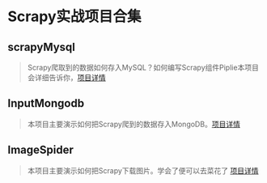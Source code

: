 ﻿# Scrapy实战项目合集

## scrapyMysql

> Scrapy爬取到的数据如何存入MySQL？如何编写Scrapy组件Piplie本项目会详细告诉你，[项目详情](http://www.scrapyd.cn/jiaocheng/170.html)

## InputMongodb

> 本项目主要演示如何把Scrapy爬到的数据存入MongoDB。[项目详情](http://www.scrapyd.cn/jiaocheng/171.html)

## ImageSpider

> 本项目主要演示如何把Scrapy下载图片。学会了便可以去菜花了 [项目详情](http://www.scrapyd.cn/jiaocheng/174.html)